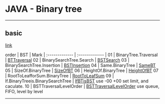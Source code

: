 
# JAVA - Binary tree


---

## basic

[link](https://www.youtube.com/watch?v=ySDDslG8wws&list=PLrmLmBdmIlpv_jNDXtJGYTPNQ2L1gdHxu&index=4)

order | BST | Mark
| :------------- | :------------- |
01 | BinaryTree.Traversal | [BTTraversal](./BTTraversal.java)
02 | BinarySearchTree.Search | [BSTSearch](./BSTSearch.java)
03 | BinarySearchTree.Insertion | [BSTInsertion](./BSTInsertion.java)
04 | Same.BinaryTree | [SameBT](./SameBT.java)
05 | SizeOf.BinaryTree | [SizeOfBT](./SizeOfBT.java)
06 | HeightOf.BinaryTree | [HeightOfBT](./HeightOfBT.java)
07 | RootToLeafforSum.BinaryTree | [RootToLeafSum](./RootToLeafSum.java)
09 | If.BinaryTreeis.BinarySearchTree | [IfBTisBST](./IfBTisBST.java) use -00 +00 set limit, and caculate.
10 | BSTTraversalLevelOrder | [BSTTraversalLevelOrder](./BSTTraversalLevelOrder.java) use queue, FIFO, level by level




---
